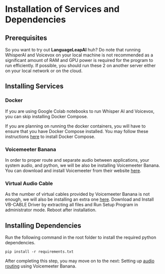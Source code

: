 # Installation of Services and Dependencies

## Prerequisites

So you want to try out **LanguageLeapAI** huh? 
Do note that running WhisperAI and Voicevox on your local machine is not recommended as a significant amount of RAM and GPU power is required for the program to run efficiently.
If possible, you should run these 2 on another server either on your local network or on the cloud. 

## Installing Services

### Docker

If you are using Google Colab notebooks to run Whisper AI and Voicevox, you can skip installing Docker Compose.

If you are planning on running the docker containers, you will have to ensure that you have Docker Compose installed.
You may follow these instructions [here](https://docs.docker.com.zh.xy2401.com/v17.12/compose/install/) to install Docker Compose.

### Voicemeeter Banana

In order to proper route and separate audio between applications, your system audio, and python, we will be also be installing Voicemeeter Banana.
You can download and install Voicemeeter from their website [here](https://vb-audio.com/Voicemeeter/banana.htm).

### Virtual Audio Cable

As the number of virtual cables provided by Voicemeeter Banana is not enough, we will also be installing an extra one [here](https://vb-audio.com/Cable/).
Download and Install VB-CABLE Driver by extracting all files and Run Setup Program in administrator mode. Reboot after installation.


## Installing Dependencies

Run the following command in the root folder to install the required python dependencies.

```pip install -r requirements.txt```

After completing this step, you may move on to the next: Setting up [audio routing](AUDIO.md) using Voicemeeter Banana.
